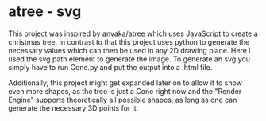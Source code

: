 # atree - svg

This project was inspired by [anvaka/atree](https://github.com/anvaka/atree) which uses JavaScript to create a christmas tree. In contrast to that this project uses python to generate the necessary values which can then be used in any 2D drawing plane. Here I used the svg path element to generate the image. To generate an svg you simply have to run Cone.py and put the output into a .html file.

Additionally, this project might get expanded later on to allow it to show even more shapes, as the tree is just a Cone right now and the "Render Engine" supports theoretically all possible shapes, as long as one can generate the necessary 3D points for it.